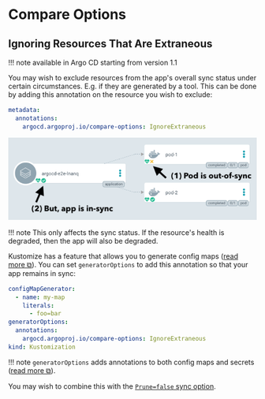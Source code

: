 # Compare Options

## Ignoring Resources That Are Extraneous

!!! note
    available in Argo CD starting from version 1.1

You may wish to exclude resources from the app's overall sync status under certain circumstances. E.g. if they are generated by a tool. This can be done by adding this annotation on the resource you wish to exclude:

```yaml
metadata:
  annotations:
    argocd.argoproj.io/compare-options: IgnoreExtraneous
```

![compare option needs pruning](../assets/compare-option-ignore-needs-pruning.png)

!!! note
    This only affects the sync status. If the resource's health is degraded, then the app will also be degraded.

Kustomize has a feature that allows you to generate config maps ([read more ⧉](https://github.com/kubernetes-sigs/kustomize/blob/master/examples/configGeneration.md)). You can set `generatorOptions` to add this annotation so that your app remains in sync:

```yaml
configMapGenerator:
  - name: my-map
    literals:
      - foo=bar
generatorOptions:
  annotations:
    argocd.argoproj.io/compare-options: IgnoreExtraneous
kind: Kustomization
``` 
 
!!! note
    `generatorOptions` adds annotations to both config maps and secrets ([read more ⧉](https://github.com/kubernetes-sigs/kustomize/blob/master/examples/generatorOptions.md)).
    
You may wish to combine this with the [`Prune=false` sync option](sync-options.md).
